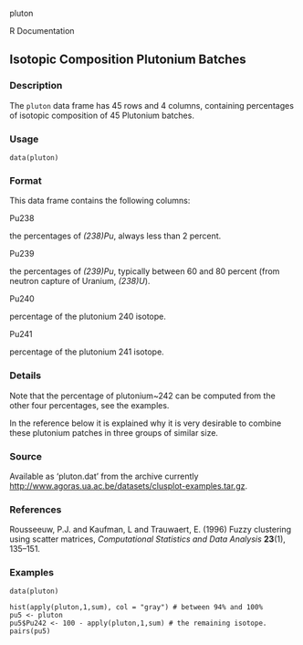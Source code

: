 pluton

R Documentation

## Isotopic Composition Plutonium Batches

### Description

The `pluton` data frame has 45 rows and 4 columns, containing percentages of
isotopic composition of 45 Plutonium batches.

### Usage

    data(pluton)

### Format

This data frame contains the following columns:

Pu238

the percentages of _(238)Pu_, always less than 2 percent.

Pu239

the percentages of _(239)Pu_, typically between 60 and 80 percent (from
neutron capture of Uranium, _(238)U_).

Pu240

percentage of the plutonium 240 isotope.

Pu241

percentage of the plutonium 241 isotope.

### Details

Note that the percentage of plutonium~242 can be computed from the other four
percentages, see the examples.

In the reference below it is explained why it is very desirable to combine
these plutonium patches in three groups of similar size.

### Source

Available as ‘pluton.dat’ from the archive currently
<http://www.agoras.ua.ac.be/datasets/clusplot-examples.tar.gz>.

### References

Rousseeuw, P.J. and Kaufman, L and Trauwaert, E. (1996) Fuzzy clustering using
scatter matrices, _Computational Statistics and Data Analysis_ **23**(1),
135–151.

### Examples

    
    data(pluton)
    
    hist(apply(pluton,1,sum), col = "gray") # between 94% and 100%
    pu5 <- pluton
    pu5$Pu242 <- 100 - apply(pluton,1,sum) # the remaining isotope.
    pairs(pu5)

